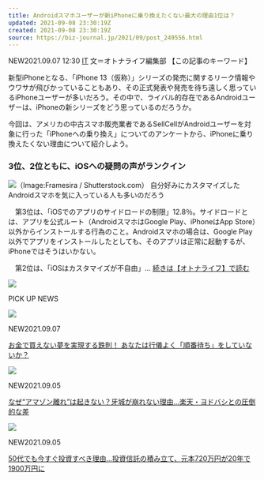 ```yaml
---
title: Androidスマホユーザーが新iPhoneに乗り換えたくない最大の理由1位は？
updated: 2021-09-08 23:30:19Z
created: 2021-09-08 23:30:19Z
source: https://biz-journal.jp/2021/09/post_249556.html
---
```


NEW2021.09.07 12:30
[IT](https://biz-journal.jp/category/it)
文＝オトナライフ編集部
【この記事のキーワード】

新型iPhoneとなる、「iPhone 13（仮称）」シリーズの発売に関するリーク情報やウワサが飛びかっていることもあり、その正式発表や発売を待ち遠しく思っているiPhoneユーザーが多いだろう。その中で、ライバル的存在であるAndroidユーザーは、iPhoneの新シリーズをどう思っているのだろうか。

今回は、アメリカの中古スマホ販売業者であるSellCellがAndroidユーザーを対象に行った「iPhoneへの乗り換え」についてのアンケートから、iPhoneに乗り換えたくない理由について紹介しよう。

### 3位、2位ともに、iOSへの疑問の声がランクイン

 ![](https://otona-life.com/wp/wp-content/uploads/2021/09/pho003-9.jpg)（Image:Framesira / Shutterstock.com） 自分好みにカスタマイズしたAndroidスマホを気に入っている人も多いのだろう

　第3位は、「iOSでのアプリのサイドロードの制限」12.8％。サイドロードとは、アプリを公式ルート（AndroidスマホはGoogle Play、iPhoneはApp Store）以外からインストールする行為のこと。Androidスマホの場合は、Google Play以外でアプリをインストールしたとしても、そのアプリは正常に起動するが、iPhoneではそうはいかない。

　第2位は、「iOSはカスタマイズが不自由」…
[続きは【オトナライフ】で読む](https://otona-life.com/2021/09/07/81416/)

[![](https://biz-journal.jp/wp-content/themes/biz-journal/img/bj_bnr_640x200-min.jpg)](https://biz-journal.jp/provide_info)

PICK UP NEWS

[![](https://biz-journal.jp/wp-content/uploads/2021/09/post_249475_s-210x148.jpeg)](https://biz-journal.jp/2021/09/post_249475.html)

NEW2021.09.07

[お金で買えない夢を実現する鉄則！ あなたは行儀よく「順番待ち」をしていないか？](https://biz-journal.jp/2021/09/post_249475.html)

[![](https://biz-journal.jp/wp-content/uploads/2021/08/2470001-210x147.jpg)](https://biz-journal.jp/2021/09/post_247000.html)

NEW2021.09.05

[なぜ“アマゾン離れ”は起きない？牙城が崩れない理由…楽天・ヨドバシとの圧倒的な差](https://biz-journal.jp/2021/09/post_247000.html)

[![](https://biz-journal.jp/wp-content/uploads/2021/07/2404961-210x147.jpg)](https://biz-journal.jp/2021/09/post_240496.html)

NEW2021.09.05

[50代でも今すぐ投資すべき理由…投資信託の積み立て、元本720万円が20年で1900万円に](https://biz-journal.jp/2021/09/post_240496.html)
